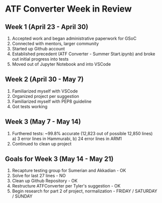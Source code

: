 # ATF Converter Week in Review

## Week 1 (April 23 - April 30)

1) Accepted work and began administrative paperwork for GSoC
2) Connected with mentors, larger community
3) Started up Github account
4) Established precedent (ATF Converter - Summer Start.ipynb) and broke out initial progress into tests
5) Moved out of Jupyter Notebook and into VSCode

## Week 2 (April 30 - May 7)

1) Familiarized myself with VSCode
2) Organized project per suggestion
3) Familiarized myself with PEP8 guideline
4) Got tests working

## Week 3 (May 7 - May 14)

1) Furthered tests: ~99.8% accurate (12,823 out of possible 12,850 lines)
    a) 3 error lines in Hammurabi,
    b) 24 error lines in ARM1
2) Continued to clean up project

## Goals for Week 3 (May 14 - May 21)

1) Recapture testing group for Sumerian and Akkadian - OK
2) Solve for last 27 lines - NO
3) Clean up Github Repository - OK
4) Restructure ATFConverter per Tyler's suggestion - OK
5) Begin research for part 2 of project, normalization - FRIDAY / SATURDAY / SUNDAY